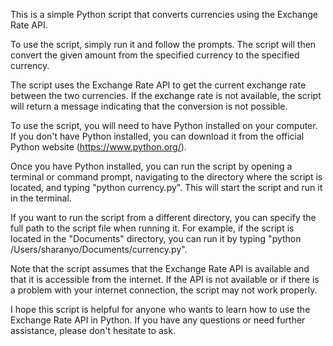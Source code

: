 This is a simple Python script that converts currencies using the Exchange Rate API.

To use the script, simply run it and follow the prompts. The script will then convert the given amount from the specified currency to the specified currency.

The script uses the Exchange Rate API to get the current exchange rate between the two currencies. If the exchange rate is not available, the script will return a message indicating that the conversion is not possible.

To use the script, you will need to have Python installed on your computer. If you don't have Python installed, you can download it from the official Python website (https://www.python.org/).

Once you have Python installed, you can run the script by opening a terminal or command prompt, navigating to the directory where the script is located, and typing "python currency.py". This will start the script and run it in the terminal.

If you want to run the script from a different directory, you can specify the full path to the script file when running it. For example, if the script is located in the "Documents" directory, you can run it by typing "python /Users/sharanyo/Documents/currency.py".

Note that the script assumes that the Exchange Rate API is available and that it is accessible from the internet. If the API is not available or if there is a problem with your internet connection, the script may not work properly.

I hope this script is helpful for anyone who wants to learn how to use the Exchange Rate API in Python. If you have any questions or need further assistance, please don't hesitate to ask.